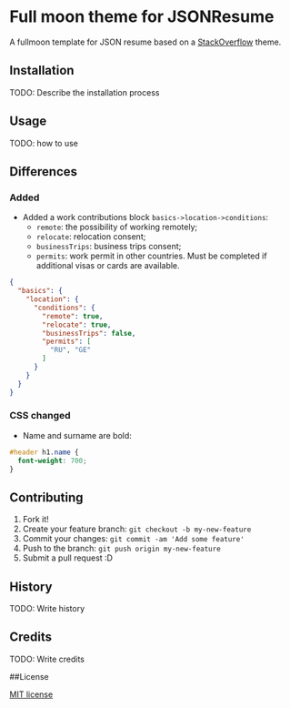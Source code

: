 # Full moon theme for JSONResume

A fullmoon template for JSON resume based on a [StackOverflow](https://github.com/phoinixi/jsonresume-theme-stackoverflow) theme.


## Installation

TODO: Describe the installation process


## Usage

TODO: how to use


## Differences
### Added
- Added a work contributions block `basics->location->conditions`:
  - `remote`: the possibility of working remotely;
  - `relocate`: relocation consent;
  - `businessTrips`: business trips consent;
  - `permits`: work permit in other countries. Must be completed if additional visas or cards are available.
```json
{
  "basics": {
    "location": {
      "conditions": {
        "remote": true,
        "relocate": true,
        "businessTrips": false,
        "permits": [
          "RU", "GE"
        ]
      }
    }
  }
}
```

### CSS changed
- Name and surname are bold:
```css
#header h1.name {
  font-weight: 700;
}
```

## Contributing

1. Fork it!
2. Create your feature branch: `git checkout -b my-new-feature`
3. Commit your changes: `git commit -am 'Add some feature'`
4. Push to the branch: `git push origin my-new-feature`
5. Submit a pull request :D


## History

TODO: Write history


## Credits

TODO: Write credits


##License

[MIT license](https://github.com/IsFilimonov/jsonresume-theme-fullmoon/blob/main/LICENSE)
